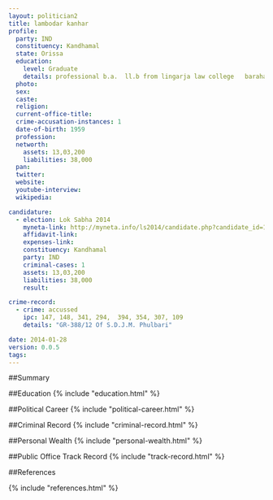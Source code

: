 ```yaml
---
layout: politician2
title: lambodar kanhar
profile: 
  party: IND
  constituency: Kandhamal
  state: Orissa
  education: 
    level: Graduate
    details: professional b.a.  ll.b from lingarja law college   barahampura in 1999
  photo: 
  sex: 
  caste: 
  religion: 
  current-office-title: 
  crime-accusation-instances: 1
  date-of-birth: 1959
  profession: 
  networth: 
    assets: 13,03,200
    liabilities: 38,000
  pan: 
  twitter: 
  website: 
  youtube-interview: 
  wikipedia: 

candidature: 
  - election: Lok Sabha 2014
    myneta-link: http://myneta.info/ls2014/candidate.php?candidate_id=1164
    affidavit-link: 
    expenses-link: 
    constituency: Kandhamal 
    party: IND
    criminal-cases: 1
    assets: 13,03,200
    liabilities: 38,000
    result:  

crime-record: 
  - crime: accussed
    ipc: 147, 148, 341, 294,  394, 354, 307, 109
    details: "GR-388/12 Of S.D.J.M. Phulbari" 

date: 2014-01-28
version: 0.0.5
tags: 
---
```

##Summary


##Education
{% include "education.html" %}


##Political Career
{% include "political-career.html" %}


##Criminal Record
{% include "criminal-record.html" %}


##Personal Wealth
{% include "personal-wealth.html" %}


##Public Office Track Record
{% include "track-record.html" %}


##References


{% include "references.html" %}